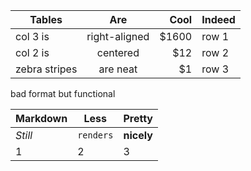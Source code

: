 | Tables        | Are           | Cool  | Indeed |
| ------------- |:-------------:| -----:|:------ |
| col 3 is      | right-aligned | $1600 | row 1  |
| col 2 is      | centered      |   $12 | row 2  |
| zebra stripes | are neat      |    $1 | row 3  |

bad format but functional

Markdown | Less | Pretty
--- | --- | ---
*Still* | `renders` | **nicely**
1 | 2 | 3